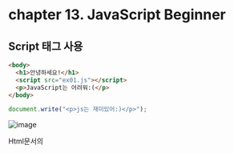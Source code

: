 # chapter 13. JavaScript Beginner

## Script 태그 사용

```html
<body>
  <h1>안녕하세요!</h1>
  <script src="ex01.js"></script>
  <p>JavaScript는 어려워:(</p>
</body>
```
```javascript
document.write("<p>js는 재미있어:)</p>");
```
![image](https://github.com/llyybbb/likelion_session/assets/105144795/a7c7fa22-c389-4f06-a602-72d1af4f19fc)

Html문서의 <script>태그의 위치에 출력됨.
권장되는 위치는 <body>태그의 맨 아래쪽. 

## 변수 주석

  변수: 데이터를 담아 놓기 위해 이름표를 붙여놓는 공간
  
  var 변수이름 = 변수값; 
  ```
  //변수 선언
  var num;
  
  //변수 초기화
  num=10;
  
  //변수 선언+초기화
  var num=10;
  num=20;
  
  console.log(num); //20
  ```
  사용할 수 없는 변수명: 한글, 숫자가 앞에 오는 경우, 특수문자 포함, 예약어
  예약어: 프로그래밍 언어 자체적으로 사용할 단어 혹은 키워드

  변수명(=식별자) 표현방법
  1. camelCase:대문자로 단어를 구분
  2. snake_case:소문자,_로 단어를 구분
